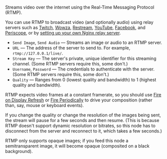 Streams video over the internet using the Real-Time Messaging Protocol (RTMP).

You can use RTMP to broadcast video (and optionally audio) using relay servers such as [Twitch](https://www.twitch.tv/), [Wowza](https://www.wowza.com/), [Restream](https://restream.io/), [YouTube](https://studio.youtube.com/channel), [Facebook](https://www.facebook.com/live/producer), and [Periscope](https://www.periscope.tv/account/producer), or by [setting up your own Nginx relay server](https://github.com/arut/nginx-rtmp-module).

   - `Send Image`, `Send Audio` — Streams an image or audio to an RTMP server.
   - `URL` — The address of the server to send to.  For example, `rtmp://127.0.0.1/live/`.
   - `Stream Key` — The server's private, unique identifier for this streaming channel.  (Some RTMP servers require this, some don't.)
   - `Username`, `Password` — The credentials to authenticate with the server.  (Some RTMP servers require this, some don't.)
   - `Quality` — Ranges from 0 (lowest quality and bandwidth) to 1 (highest quality and bandwidth).

RTMP expects video frames at a constant framerate, so you should use [Fire on Display Refresh](vuo-node://vuo.event.fireOnDisplayRefresh) or [Fire Periodically](vuo-node://vuo.time.firePeriodically2) to drive your composition (rather than, say, mouse or keyboard events).

If you change the quality or change the resolution of the images being sent, the stream will pause for a few seconds and then resume.  (This is because RTMP doesn't support dynamic resolution or bitrates, so this node has to disconnect from the server and reconnect to it, which takes a few seconds.)

RTMP only supports opaque images; if you feed this node a semitransparent image, it will become opaque (composited on a black background).
